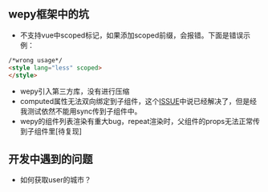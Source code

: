 ## wepy框架中的坑

- 不支持vue中scoped标记，如果添加scoped前缀，会报错。下面是错误示例：
```html
/*wrong usage*/
<style lang="less" scoped> 
</style>
```
- wepy引入第三方库，没有进行压缩
- computed属性无法双向绑定到子组件，这个[ISSUE](https://github.com/wepyjs/wepy/issues/300)中说已经解决了，但是经我测试依然不能用sync传到子组件中。
- wepy的组件列表渲染有重大bug，repeat渲染时，父组件的props无法正常传到子组件里[待复现]

## 开发中遇到的问题

- 如何获取user的城市？